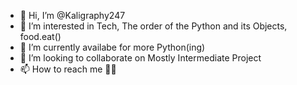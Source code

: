 - 👋 Hi, I’m @Kaligraphy247
- 👀 I’m interested in Tech, The order of the Python and its Objects, food.eat()
- 🌱 I’m currently availabe for more Python(ing)
- 💞️ I’m looking to collaborate on Mostly Intermediate Project
- 📫 How to reach me 🤔💭

<!---
Kaligraphy247/Kaligraphy247 is a ✨ special ✨ repository because its `README.md` (this file) appears on your GitHub profile.
You can click the Preview link to take a look at your changes.
--->
